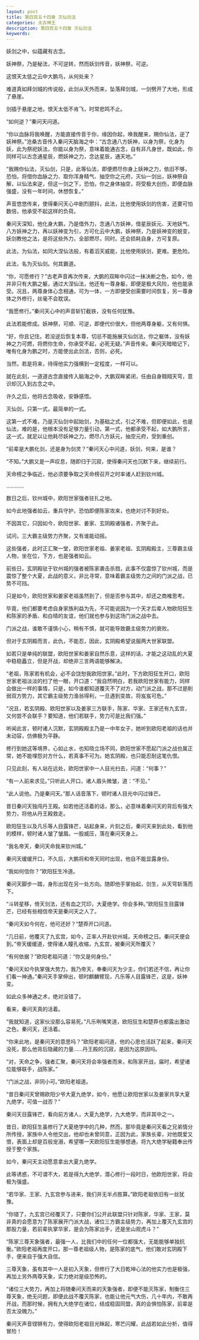 ```yaml
---
layout: post
title: 第四百五十四章 灭仙剑法
categories: 太古神王
description: 第四百五十四章 灭仙剑法
keywords:
---
```


妖剑之中，似蕴藏有古念。

妖神祭，乃是秘法，不可逆转，然而妖剑传音，妖神祭，可逆。

这恨天太低之云中大鹏鸟，从何处来？

难道真如拜剑城的传说般，此剑从天外而来，坠落拜剑城，一剑劈开了大地，形成了悬崖。

剑插于悬崖之地，恨天太低不肯飞，时常悲鸣不止。

“如何逆？”秦问天问道。

“你以血脉将我唤醒，方能直接传音于你，缘因你起，唤我醒来，赐你仙法，逆了妖神祭。”沧桑古音传入秦问天脑海之中：“古念通八方妖神，以身为祭，化身为妖，此为祭祀妖法，你能以身为祭，意味着能通古念，自有非凡身世，既如此，你同样可以古念通星辰，燃妖神之力，念达星辰，通天地。”

“我赐你仙法，灭仙剑，只是，此等仙法，即便燃尽你身上妖神之力，依旧不够，恐怕，将借你血脉之力、取你浑身精气、抽空你之元府，灭仙一剑出，妖神祭自解，以仙法来逆，但这一剑之下，恐怕，你之身体抽空，将受极大创伤，即便血脉强盛，没有一年时间，休想恢复。”

声音悠悠传来，使得秦问天心中剧烈颤抖，此法，比他使用妖剑的伤害，还要可怕数倍，他承受不起这样的负荷。

秦问天深知，他化身大鹏，乃是借外力，念通八方妖神，借星辰妖元、天地妖气、八方妖神之力，再以妖神变为引，方可化云中大鹏，妖神祭，乃是妖神变的蜕变，妖剑教他之法，是将这些外力，全部燃尽，同时。还会损耗自身，方可复原。

此法，为仙法，如同大涅仙法般，有着滔天威能，比他使用妖剑，更难。更危险。

此法，名为灭仙剑。何其霸道。

“你，可愿修行？”古老声音再次传来，大鹏的双眸中闪过一抹决断之色，如今，他并非只有大鹏之躯，通过大涅仙法，他还有一尊身躯，即便是极大风险，他也能承受。况且，两尊身体心念相通，可为一体，一方即便受创需要时间恢复，另一尊身体之外修行，丝毫不会耽误。

“我愿修行。”秦问天心中的声音斩钉截铁，没有任何犹豫。

此法若能修成。妖神祭，可顺、可逆，即便代价很大，但他两尊身躯，又有何惧。

“好，你且记住。若没逆后恢复本尊，切忌不能施展灭仙剑法，你之躯体，没有妖神之力可燃，将燃你生命，你承受不起，必死无疑。”声音传来。秦问天暗暗记下，唯有化身为鹏之时，方能使出此剑法，否则，必死。

当然，若是将来，待得他实力强横到一定程度，一样可以。

就在此刻，一道道古念直接传入脑海之中，大鹏双眸紧闭，任由自身翱翔天穹，意识却沉入到古念之中。

许久之后，他将古念吸收，安静感悟。

灭仙剑，只第一式，最简单的一式。

这第一式不难，乃是灭仙剑中起始剑，为基础之式，引之不难，但即便如此，也是仙法，难的是，他根本没有足够力量引动，第一式，他都承受不起，如大鹏所言，这一式，就足以让他耗尽妖神之力，燃尽八方妖元，抽空元府，受到重创。

“前辈是大鹏化剑，还是身为剑灵？”秦问天心中问道，妖剑，何来，是谁？

“不知。”大鹏又是一声叹息，随即归于沉寂，使得秦问天也沉默下来，继续前行。

天命榜之争临近，他必须要争取之天命榜召开之时率诸人赶到钦州城。

…………

数日之后，钦州城中，欧阳世家强者驻扎之地。

如今此地强者如云，重兵守护，恐怕即便陈家攻来，也绝对讨不到好处。

不因其它，只因如今，欧阳世家、姜家、玄阴殿诸强者，齐聚于此。

试问，三大霸主级势力齐聚，又有谁能动摇。

这些强者，此时正汇聚一堂，欧阳世家老祖、姜家老祖、玄阴殿殿主，三尊霸主级人物，坐在位，下方，也是强者如云。

前些日，玄阴殿驻于钦州城的强者被陈家袭击杀戮，此事不仅震惊了钦州城，而是震惊了整个大夏，此战的意义，非比寻常，意味着霸主级势力之间的门派之战，已势不可挡。

只是如今，欧阳世家和姜家老祖虽然到了，但是否参与其中，却还之商榷思考。

毕竟，他们都要考虑自身家族利益为先，不可能说因为一个天才后辈人物欧阳狂生和陈家的矛盾、和白晴的友谊，他们就也参与到这场门派之战中去。

门派之战，谁敢不谨慎小心，稍有不慎，就可能导致霸主级势力的衰败。

但对于玄阴殿而言，此仇，不能忍，因此，玄阴殿希望说服两大世家联盟。

如若只是单纯的联盟，欧阳世家和姜家自然乐意，这样的话，才能之这动乱的大夏中稳稳矗立，但是开战，却绝非三言两语能够解决。

“老祖，陈家若有机会，必不会饶恕我欧阳世家。”此时，下方欧阳狂生开口，欧阳世家老祖淡淡的扫了他一眼，开口道：“我自然明白，若我欧阳世家有能力，同样会做出一样的事情，只是，如今谁都知道覆灭不了对方，动门派之战，那不过是削弱双方势力，其它霸主级势力渔翁得利，一旦遇到变故，将岌岌可危。”

“况且，若玄阴殿、欧阳世家以及姜家三方联手，陈家、华家、王家还有九玄宫，又何尝不会联手？要知道，他们若联手，势力可是比我们强。”

听闻此言，顿时诸人沉默，玄阴殿殿主乃是一中年女子，她听到欧阳老祖的话也并未动容，仿佛极为平静。

修行到她这等境界，心如止水，也知晓立场不同，欧阳世家不愿起门派之战也属正常，她不能埋怨对方什么，若真事不可为。她玄阴殿，也只能忍耐这笔仇恨。

只见此刻，有人站在远处，欧阳世家中一人目光扫去，问道：“何事？”

“有一人前来求见。”只听此人开口，诸人眉头微皱，道：“不见。”

“此人说他。乃是秦问天。”那人话音落下，顿时诸人目光中闪过锋芒。

昔日秦问天独闯丹王殿。如若他还活着的话，那么，必意味着秦问天的背后有强大势力，将他从丹王殿救走。

欧阳狂生以及凡乐等人目露锋芒，站起身来，片刻之后，秦问天来到此处，看到他的模样，顿时诸人皱了皱眉。一股威压，落在秦问天身上。

“我名帝天，秦问天命我来钦州城。”

秦问天缓缓开口，不久后，大鹏将和帝天同时出现，他自不能显露身份。

“我如何信你？”欧阳狂生冷道。

秦问天脚步一踏，身形出现在另一处方向。随即他手掌抬起，剑生，从天穹斩落而下。

“斗转星移，倚天剑法，还有血之咒印，大夏绝学。你会多种。”欧阳狂生目露锋芒，已经有些相信帝天是秦问天之人了。

“秦问天如今何在，他可还好？”楚莽开口问道。

“几日前，他覆灭了九玄宫，如今，正率人开赴钦州城，天命榜之日。秦问天便会到。”帝天缓缓道，使得诸人瞳孔收缩，九玄宫，被秦问天所覆灭？

“有何依据？”欧阳老祖问道：“你又是何身份。”

“秦问天如今执掌强大势力，我乃帝天，奉秦问天为少主，你们若还不信，再让你们看一神通。”秦问天手掌伸出，顿时麒麟臂现，凡乐等人目露锋芒，这是，妖神变。

如此众多神通之术，绝对没错了。

看来，秦问天真的活着。

“我就知道，这家伙没那么容易死。”凡乐咧嘴笑道，欧阳狂生和楚莽也都露出激动之色，秦问天，还活着。

“你来此地，是秦问天的意思吗？”欧阳老祖问道，他的心思也活跃了起来，秦问天没死，那么他背后隐藏的力量……丹王殿的沉寂，是因为这原因吗。

“对，天命之争，强者汇聚，秦问天将会率强者而来，和陈家开战，届时，希望诸位能够联手，战陈家。”

“门派之战，非同小可。”欧阳老祖道。

“昔日秦问天曾赐欧阳少爷大夏九绝学，如今，他愿让欧阳世家以及姜家共享大夏九绝学，可值一战否？”

秦问天目露锋芒，看向前方诸人，大夏九绝学，九大绝学，而非其中之一。

昔日，欧阳狂生虽修行了大夏绝学中的几种，然而，那毕竟是秦问天看之兄弟情分所传授，家族中人令他交出，他却也未曾同意，正因为此，家族长辈，对他既爱又恨，表面上却是百般宠溺，希望哪一天欧阳狂生能够想通，将九大绝学秘籍奉出传授于整个家族。

如今，秦问天主动愿意拿出大夏九绝学。

此等诱惑，不可谓不大，若是得九大绝学，潜心修行一段时日，他欧阳世家，将会极为强盛。

“若华家、王家、九玄宫参与进来，我们并无半点胜算。”欧阳老祖依旧有一丝犹豫。

“你错了，九玄宫已经覆灭了，只要你们公开此联盟只针对陈家，华家、王家，莫非真的会愿意为了陈家展开门派大战，诸位三方霸主级势力，再加上覆灭九玄宫的那股力量，若前辈执掌华家，是会为陈家出手，还是坐山观虎斗？”

“陈家三尊天象强者，最强一人，比我们中的任何一位都强大，无能能够单独抗衡。”欧阳老祖再度开口，那一尊老祖级人物，是陈家的底气，他们敢对玄阴殿下手，便来自于强大自信。

三尊天象，虽有其中一人是初入天象，但修行了大日乾坤心法的他实力也是极强，再加上另外两尊天象，实力绝对是级恐怖的。

“诸位三大势力，再加上将随秦问天而来的天象强者，即便不能灭陈家，制衡住三尊天象，绝无问题，即便此战不覆灭陈家，也能让他元气大伤，几十年内，不敢再开战，而那时候，拥有九大绝学在诸位，结成稳固同盟，真的会惧怕陈家，前辈是否太没魄力。”

秦问天声音铿锵有力，使得欧阳老祖目光眯起，寒芒闪耀，此战若如此分析，值得冒险！
